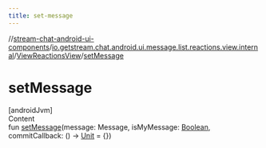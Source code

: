 ```yaml
---
title: set-message
---
```

//[stream-chat-android-ui-components](../../../index.md)/[io.getstream.chat.android.ui.message.list.reactions.view.internal](../index.md)/[ViewReactionsView](index.md)/[setMessage](setMessage.md)



# setMessage  
[androidJvm]  
Content  
fun [setMessage](setMessage.md)(message: Message, isMyMessage: [Boolean](https://kotlinlang.org/api/latest/jvm/stdlib/kotlin/-boolean/index.html), commitCallback: () -&gt; [Unit](https://kotlinlang.org/api/latest/jvm/stdlib/kotlin/-unit/index.html) = {})  



